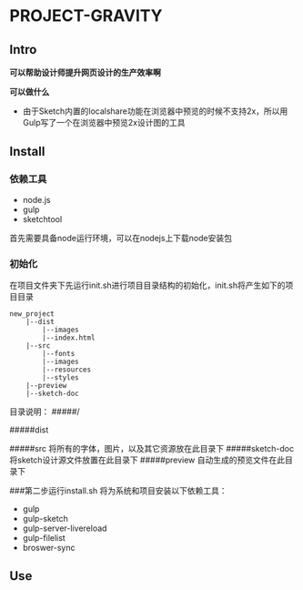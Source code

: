 # PROJECT-GRAVITY
## Intro
**可以帮助设计师提升网页设计的生产效率啊**

**可以做什么**
- 由于Sketch内置的localshare功能在浏览器中预览的时候不支持2x，所以用Gulp写了一个在浏览器中预览2x设计图的工具


## Install
### 依赖工具
- node.js
- gulp
- sketchtool

首先需要具备node运行环境，可以在nodejs上下载node安装包


### 初始化
在项目文件夹下先运行init.sh进行项目目录结构的初始化，init.sh将产生如下的项目目录

```
new_project
	|--dist
		|--images
		|--index.html
	|--src
		|--fonts
		|--images
		|--resources
		|--styles
	|--preview
	|--sketch-doc
```
目录说明：
#####/

#####dist

#####src
将所有的字体，图片，以及其它资源放在此目录下
#####sketch-doc
将sketch设计源文件放置在此目录下
#####preview
自动生成的预览文件在此目录下

###第二步运行install.sh
将为系统和项目安装以下依赖工具：

- gulp
- gulp-sketch
- gulp-server-livereload
- gulp-filelist
- broswer-sync



## Use
